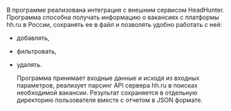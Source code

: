 В программе реализована интеграция с внешним сервисом HeadHunter. Программа способна получать информацию о вакансиях с платформы hh.ru в России, сохранять ее в файл и позволять удобно работать с ней: 
- добавлять,
- фильтровать,
- удалять.

  Программа принимает входные данные и исходя из входных параметров, реализует парсинг API сервера hh.ru в поисках необходимой вакансии. Результат сохраняется в отдельную директорию пользователя вместе с отчетом в JSON формате.
